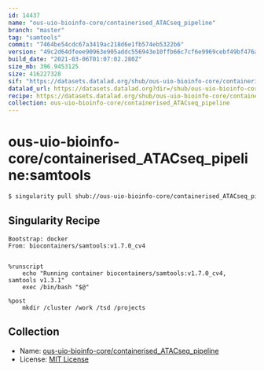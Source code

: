 ```yaml
---
id: 14437
name: "ous-uio-bioinfo-core/containerised_ATACseq_pipeline"
branch: "master"
tag: "samtools"
commit: "7464be54cdc67a3419ac218d6e1fb574eb5322b6"
version: "49c2d64dfeee90963e905addc556943e10ffb66c7cf6e9969cebf49bf476a8b1"
build_date: "2021-03-06T01:07:02.280Z"
size_mb: 396.9453125
size: 416227328
sif: "https://datasets.datalad.org/shub/ous-uio-bioinfo-core/containerised_ATACseq_pipeline/samtools/2021-03-06-7464be54-49c2d64d/49c2d64dfeee90963e905addc556943e10ffb66c7cf6e9969cebf49bf476a8b1.sif"
datalad_url: https://datasets.datalad.org?dir=/shub/ous-uio-bioinfo-core/containerised_ATACseq_pipeline/samtools/2021-03-06-7464be54-49c2d64d/
recipe: https://datasets.datalad.org/shub/ous-uio-bioinfo-core/containerised_ATACseq_pipeline/samtools/2021-03-06-7464be54-49c2d64d/Singularity
collection: ous-uio-bioinfo-core/containerised_ATACseq_pipeline
---
```


# ous-uio-bioinfo-core/containerised_ATACseq_pipeline:samtools

```bash
$ singularity pull shub://ous-uio-bioinfo-core/containerised_ATACseq_pipeline:samtools
```

## Singularity Recipe

```singularity
Bootstrap: docker
From: biocontainers/samtools:v1.7.0_cv4


%runscript
	echo "Running container biocontainers/samtools:v1.7.0_cv4, samtools v1.3.1"
	exec /bin/bash "$@"

%post
	mkdir /cluster /work /tsd /projects
```

## Collection

 - Name: [ous-uio-bioinfo-core/containerised_ATACseq_pipeline](https://github.com/ous-uio-bioinfo-core/containerised_ATACseq_pipeline)
 - License: [MIT License](https://api.github.com/licenses/mit)

